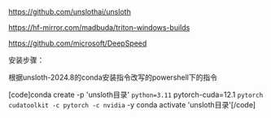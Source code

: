 https://github.com/unslothai/unsloth<p>
https://hf-mirror.com/madbuda/triton-windows-builds<p>
https://github.com/microsoft/DeepSpeed<p>

安装步骤：<p>
根据unsloth-2024.8的conda安装指令改写的powershell下的指令<p>
[code]conda create -p 'unsloth目录' `
    python=3.11 `
     pytorch-cuda=12.1 `
     pytorch cudatoolkit -c pytorch -c nvidia `
     -y
conda activate 'unsloth目录'[/code]
